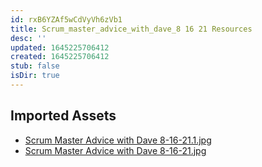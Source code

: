 ```yaml
---
id: rxB6YZAf5wCdVyVh6zVb1
title: Scrum_master_advice_with_dave_8 16 21 Resources
desc: ''
updated: 1645225706412
created: 1645225706412
stub: false
isDir: true
---
```

## Imported Assets
- [Scrum Master Advice with Dave 8-16-21.1.jpg](/assets/scrum-master-advice-with-dave-8-16-21.jpg)
- [Scrum Master Advice with Dave 8-16-21.jpg](/assets/scrum-master-advice-with-dave-8-16-21.jpg)
